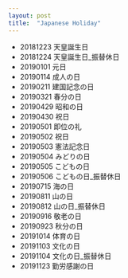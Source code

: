 ```yaml
---
layout: post
title:  "Japanese Holiday"
---
```


- 20181223 天皇誕生日
- 20181224 天皇誕生日_振替休日
- 20190101 元日
- 20190114 成人の日
- 20190211 建国記念の日
- 20190321 春分の日
- 20190429 昭和の日
- 20190430 祝日
- 20190501 即位の礼
- 20190502 祝日
- 20190503 憲法記念日
- 20190504 みどりの日
- 20190505 こどもの日
- 20190506 こどもの日_振替休日
- 20190715 海の日
- 20190811 山の日
- 20190812 山の日_振替休日
- 20190916 敬老の日
- 20190923 秋分の日
- 20191014 体育の日
- 20191103 文化の日
- 20191104 文化の日_振替休日
- 20191123 勤労感謝の日
